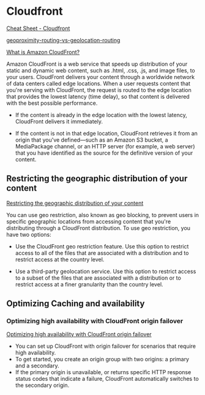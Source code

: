 # Cloudfront

[Cheat Sheet - Cloudfront](https://tutorialsdojo.com/amazon-cloudfront)

[geoproximity-routing-vs-geolocation-routing](https://tutorialsdojo.com/latency-routing-vs-geoproximity-routing-vs-geolocation-routing)

[What is Amazon CloudFront?](https://docs.aws.amazon.com/AmazonCloudFront/latest/DeveloperGuide/Introduction.html)

Amazon CloudFront is a web service that speeds up distribution of your static and dynamic web content, such as .html, .css, .js, and image files, to your users. CloudFront delivers your content through a worldwide network of data centers called edge locations. When a user requests content that you're serving with CloudFront, the request is routed to the edge location that provides the lowest latency (time delay), so that content is delivered with the best possible performance.

- If the content is already in the edge location with the lowest latency, CloudFront delivers it immediately.

- If the content is not in that edge location, CloudFront retrieves it from an origin that you've defined—such as an Amazon S3 bucket, a MediaPackage channel, or an HTTP server (for example, a web server) that you have identified as the source for the definitive version of your content.


## Restricting the geographic distribution of your content

[Restricting the geographic distribution of your content](https://docs.aws.amazon.com/AmazonCloudFront/latest/DeveloperGuide/georestrictions.html)

You can use geo restriction, also known as geo blocking, to prevent users in specific geographic locations from accessing content that you're distributing through a CloudFront distribution. To use geo restriction, you have two options:

- Use the CloudFront geo restriction feature. Use this option to restrict access to all of the files that are associated with a distribution and to restrict access at the country level.

- Use a third-party geolocation service. Use this option to restrict access to a subset of the files that are associated with a distribution or to restrict access at a finer granularity than the country level.

## Optimizing Caching and availability

### Optimizing high availability with CloudFront origin failover

[Optimizing high availability with CloudFront origin failover](https://docs.aws.amazon.com/AmazonCloudFront/latest/DeveloperGuide/high_availability_origin_failover.html)


- You can set up CloudFront with origin failover for scenarios that require high availability. 
- To get started, you create an origin group with two origins: a primary and a secondary. 
- If the primary origin is unavailable, or returns specific HTTP response status codes that indicate a failure, CloudFront automatically switches to the secondary origin.